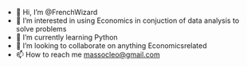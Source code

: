 - 👋 Hi, I’m @FrenchWizard
- 👀 I’m interested in using Economics in conjuction of data analysis to solve problems
- 🌱 I’m currently learning Python
- 💞️ I’m looking to collaborate on anything Economicsrelated
- 📫 How to reach me massocleo@gmail.com

<!---
FrenchWizard/FrenchWizard is a ✨ special ✨ repository because its `README.md` (this file) appears on your GitHub profile.
You can click the Preview link to take a look at your changes.
--->
